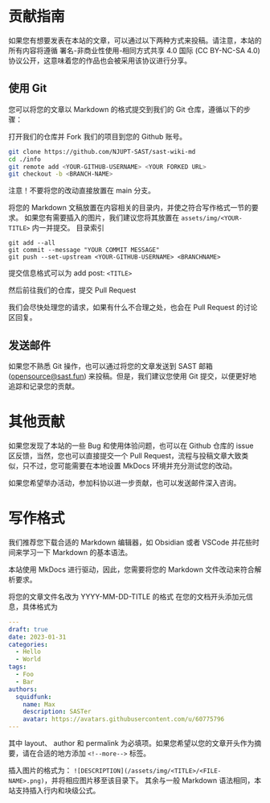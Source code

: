 # 贡献指南
如果您有想要发表在本站的文章，可以通过以下两种方式来投稿。请注意，本站的所有内容将遵循 署名-非商业性使用-相同方式共享 4.0 国际 (CC BY-NC-SA 4.0) 协议公开，这意味着您的作品也会被采用该协议进行分享。

## 使用 Git
您可以将您的文章以 Markdown 的格式提交到我们的 Git 仓库，遵循以下的步骤：

打开我们的仓库并 Fork 我们的项目到您的 Github 账号。
```bash
git clone https://github.com/NJUPT-SAST/sast-wiki-md
cd ./info
git remote add <YOUR-GITHUB-USERNAME> <YOUR FORKED URL>
git checkout -b <BRANCH-NAME>
```
注意！不要将您的改动直接放置在 main 分支。

将您的 Markdown 文稿放置在内容相关的目录内，并使之符合写作格式一节的要求。 如果您有需要插入的图片，我们建议您将其放置在 `assets/img/<YOUR-TITLE>` 内一并提交。
目录索引

```
git add --all
git commit --message "YOUR COMMIT MESSAGE"
git push --set-upstream <YOUR-GITHUB-USERNAME> <BRANCHNAME>
```

提交信息格式可以为 add post: `<TITLE>`

然后前往我们的仓库，提交 Pull Request

我们会尽快处理您的请求，如果有什么不合理之处，也会在 Pull Request 的讨论区回复。

## 发送邮件
如果您不熟悉 Git 操作，也可以通过将您的文章发送到 SAST 邮箱 ([opensource@sast.fun](mailto:opensource@sast.fun)) 来投稿。但是，我们建议您使用 Git 提交，以便更好地追踪和记录您的贡献。

# 其他贡献
如果您发现了本站的一些 Bug 和使用体验问题，也可以在 Github 仓库的 issue 区反馈，当然，您也可以直接提交一个 Pull Request，流程与投稿文章大致类似，只不过，您可能需要在本地设置 MkDocs 环境并充分测试您的改动。

如果您希望举办活动，参加科协以进一步贡献，也可以发送邮件深入咨询。

# 写作格式
我们推荐您下载合适的 Markdown 编辑器，如 Obsidian 或者 VSCode 并花些时间来学习一下 Markdown 的基本语法。

本站使用 MkDocs 进行驱动，因此，您需要将您的 Markdown 文件改动来符合解析要求。

将您的文章文件名改为 YYYY-MM-DD-TITLE 的格式
在您的文档开头添加元信息，具体格式为
```yaml
---
draft: true 
date: 2023-01-31 
categories:
  - Hello
  - World
tags:
  - Foo
  - Bar
authors:
  squidfunk:
    name: Max
    description: SASTer
    avatar: https://avatars.githubusercontent.com/u/60775796
---
```
其中 layout、 author 和 permalink 为必填项。如果您希望以您的文章开头作为摘要，请在合适的地方添加 `<!--more-->` 标签。

插入图片的格式为： `![DESCRIPTION](/assets/img/<TITLE>/<FILE-NAME>.png)`，并将相应图片移至该目录下。
其余与一般 Markdown 语法相同，本站支持插入行内和块级公式。

